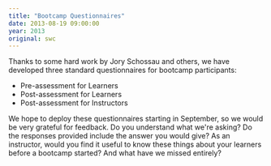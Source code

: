 ```yaml
---
title: "Bootcamp Questionnaires"
date: 2013-08-19 09:00:00
year: 2013
original: swc
---
```

<p>
  Thanks to some hard work by Jory Schossau and others,
  we have developed three standard questionnaires for bootcamp participants:
</p>
<ul>
  <li>Pre-assessment for Learners</li>
  <li>Post-assessment for Learners</li>
  <li>Post-assessment for Instructors</li>
</ul>
<p>
  We hope to deploy these questionnaires starting in September,
  so we would be very grateful for feedback.
  Do you understand what we're asking?
  Do the responses provided include the answer you would give?
  As an instructor,
  would you find it useful to know these things about your learners
  before a bootcamp started?
  And what have we missed entirely?
</p>
